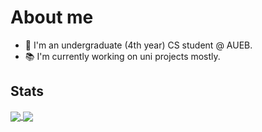 # About me 
- 👩 I'm an undergraduate (4th year) CS student @ AUEB.
- 📚 I'm currently working on uni projects mostly.

## Stats 

<a href="https://github.com/k-souvatzidaki/k-souvatzidaki">
  <img align="center" src="https://github-readme-stats.vercel.app/api/top-langs/?username=k-souvatzidaki&langs_count=4&theme=dark" />
</a>
<a href="https://github.com/k-souvatzidaki/k-souvatzidaki">
  <img align="center" src="https://github-readme-stats.vercel.app/api?username=k-souvatzidaki&show_icons=true&line_height=27&count_private=true&theme=dark" />
</a>
